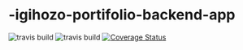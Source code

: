 # -igihozo-portifolio-backend-app
![travis build](https://img.shields.io/github/package-json/dependency-version/IgihozoColombe/-igihozo-portifolio-backend-app/dev/mocha)
![travis build](https://img.shields.io/github/package-json/dependency-version/IgihozoColombe/-igihozo-portifolio-backend-app/dev/chai)
[![Coverage Status](https://coveralls.io/repos/github/IgihozoColombe/-igihozo-portifolio-backend-app/badge.svg?branch=master)](https://coveralls.io/github/IgihozoColombe/-igihozo-portifolio-backend-app?branch=master)